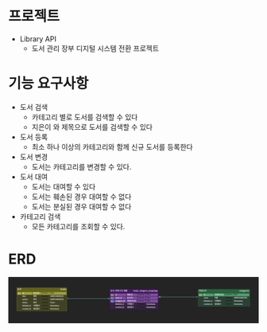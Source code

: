 # 프로젝트 
- Library API 
  - 도서 관리 장부 디지털 시스템 전환 프로젝트 

# 기능 요구사항 
- 도서 검색 
  - 카테고리 별로 도서를 검색할 수 있다 
  - 지은이 와 제목으로 도서를 검색할 수 있다 
- 도서 등록 
  - 최소 하나 이상의 카테고리와 함께 신규 도서를 등록한다
- 도서 변경
  - 도서는 카테고리를 변경할 수 있다.
- 도서 대여
  - 도서는 대여할 수 있다
  - 도서는 훼손된 경우 대여할 수 없다 
  - 도서는 분실된 경우 대여할 수 없다
- 카테고리 검색
  - 모든 카테고리를 조회할 수 있다.

# ERD 

![erd.png](./docs/images/erd.png)
